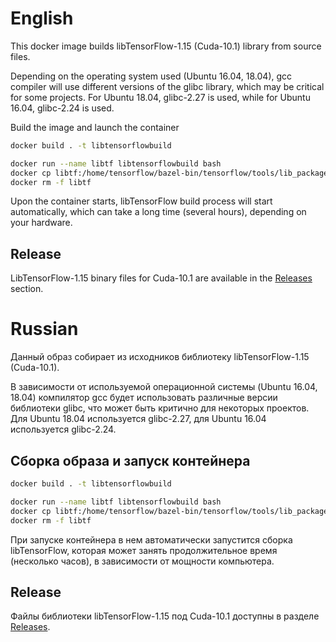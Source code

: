# English 
This docker image builds libTensorFlow-1.15 (Cuda-10.1) library from source files.

Depending on the operating system used (Ubuntu 16.04, 18.04), gcc compiler will use different versions of the glibc library, which may be critical for some projects. For Ubuntu 18.04, glibc-2.27 is used, while for Ubuntu 16.04, glibc-2.24 is used.

Build the image and launch the container
```bash
docker build . -t libtensorflowbuild

docker run --name libtf libtensorflowbuild bash
docker cp libtf:/home/tensorflow/bazel-bin/tensorflow/tools/lib_package/libtensorflow.tar.gz $PWD
docker rm -f libtf
```

Upon the container starts, libTensorFlow build process will start automatically, which can take a long time (several hours), depending on your hardware.

## Release
LibTensorFlow-1.15 binary files for Cuda-10.1 are available in the [Releases](https://github.com/krabiswabbie/libtensorflowbuild/releases) section.

# Russian
Данный образ собирает из исходников библиотеку libTensorFlow-1.15 (Cuda-10.1).

В зависимости от используемой операционной системы (Ubuntu 16.04, 18.04) компилятор gcc будет использовать различные версии библиотеки glibc, что может быть критично для некоторых проектов. Для Ubuntu 18.04 используется glibc-2.27, для Ubuntu 16.04 используется glibc-2.24.

## Сборка образа и запуск контейнера
```bash
docker build . -t libtensorflowbuild

docker run --name libtf libtensorflowbuild bash
docker cp libtf:/home/tensorflow/bazel-bin/tensorflow/tools/lib_package/libtensorflow.tar.gz $PWD
docker rm -f libtf
```

При запуске контейнера в нем автоматически запустится сборка libTensorFlow, которая может занять продолжительное время (несколько часов), в зависимости от мощности компьютера.

## Release
Файлы библиотеки libTensorFlow-1.15 под Cuda-10.1 доступны в разделе [Releases](https://github.com/krabiswabbie/libtensorflowbuild/releases).